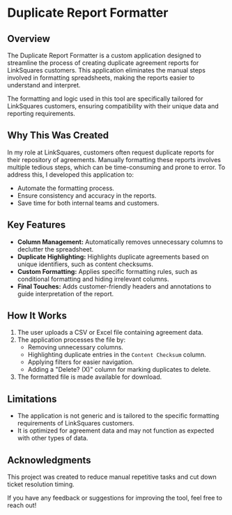 # Duplicate Report Formatter

## Overview

The Duplicate Report Formatter is a custom application designed to streamline the process of creating duplicate agreement reports for LinkSquares customers. This application eliminates the manual steps involved in formatting spreadsheets, making the reports easier to understand and interpret.

The formatting and logic used in this tool are specifically tailored for LinkSquares customers, ensuring compatibility with their unique data and reporting requirements.

## Why This Was Created

In my role at LinkSquares, customers often request duplicate reports for their repository of agreements. Manually formatting these reports involves multiple tedious steps, which can be time-consuming and prone to error. To address this, I developed this application to:

- Automate the formatting process.
- Ensure consistency and accuracy in the reports.
- Save time for both internal teams and customers.

## Key Features

- **Column Management:** Automatically removes unnecessary columns to declutter the spreadsheet.
- **Duplicate Highlighting:** Highlights duplicate agreements based on unique identifiers, such as content checksums.
- **Custom Formatting:** Applies specific formatting rules, such as conditional formatting and hiding irrelevant columns.
- **Final Touches:** Adds customer-friendly headers and annotations to guide interpretation of the report.

## How It Works

1. The user uploads a CSV or Excel file containing agreement data.
2. The application processes the file by:
   - Removing unnecessary columns.
   - Highlighting duplicate entries in the `Content Checksum` column.
   - Applying filters for easier navigation.
   - Adding a "Delete? (X)" column for marking duplicates to delete.
3. The formatted file is made available for download.

## Limitations

- The application is not generic and is tailored to the specific formatting requirements of LinkSquares customers.
- It is optimized for agreement data and may not function as expected with other types of data.

## Acknowledgments

This project was created to reduce manual repetitive tasks and cut down ticket resolution timing.

If you have any feedback or suggestions for improving the tool, feel free to reach out!

